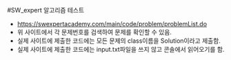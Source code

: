 #SW_expert 알고리즘 테스트

- https://swexpertacademy.com/main/code/problem/problemList.do
- 위 사이트에서 각 문제번호를 검색하여 문제를 확인할 수 있음.
- 실제 사이트에 제출한 코드에는 모든 문제의 class이름을 Solution이라고 제출함.
- 실제 사이트에 제출한 코드에는 input.txt파일을 쓰지 않고 콘솔에서 읽어오기를 함.
